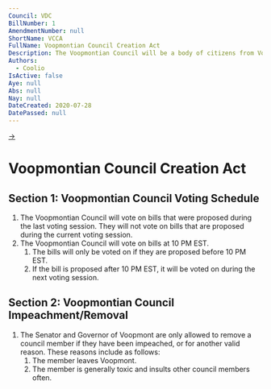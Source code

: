 ```yaml
---
Council: VDC
BillNumber: 1
AmendmentNumber: null
ShortName: VCCA
FullName: Voopmontian Council Creation Act
Description: The Voopmontian Council will be a body of citizens from Voopmont that have the ability to create district policies that will be voted on by the council. This policy marks the creation of the Voopmontian Council, and the rules that come with it.
Authors:
  - Coolio
IsActive: false
Aye: null
Abs: null
Nay: null
DateCreated: 2020-07-28
DatePassed: null
---
```


[→](002)

# Voopmontian Council Creation Act

## Section 1: Voopmontian Council Voting Schedule

1. The Voopmontian Council will vote on bills that were proposed during the last voting session. They will not vote on bills that are proposed during the current voting session.
2. The Voopmontian Council will vote on bills at 10 PM EST.
   1. The bills will only be voted on if they are proposed before 10 PM EST.
   2. If the bill is proposed after 10 PM EST, it will be voted on during the next voting session.

## Section 2: Voopmontian Council Impeachment/Removal

1. The Senator and Governor of Voopmont are only allowed to remove a council member if they have been impeached, or for another valid reason. These reasons include as follows:
    1. The member leaves Voopmont.
    2. The member is generally toxic and insults other council members often.